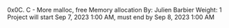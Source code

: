 0x0C. C - More malloc, free
Memory allocation
 By: Julien Barbier
 Weight: 1
 Project will start Sep 7, 2023 1:00 AM, must end by Sep 8, 2023 1:00 AM
